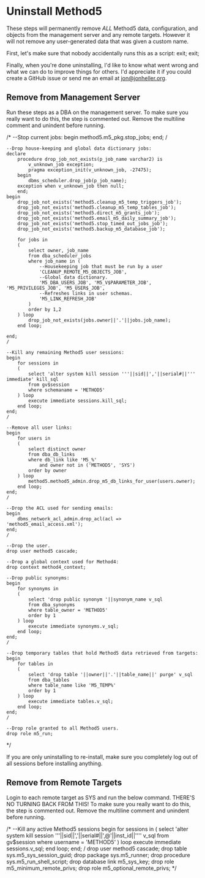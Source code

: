 Uninstall Method5
=================

These steps will permanently remove *ALL* Method5 data, configuration, and objects from the management server and any remote targets.  However it will not remove any user-generated data that was given a custom name.

First, let's make sure that nobody accidentally runs this as a script:
	exit;
	exit;

Finally, when you're done uninstalling, I'd like to know what went wrong and what we can do to improve things for others.  I'd appreciate it if you could create a GitHub issue or send me an email at jon@jonheller.org.


Remove from Management Server
-----------------------------

Run these steps as a DBA on the management server.  To make sure you really want to do this, the step is commented out.  Remove the multiline comment and unindent before running.

/*
	--Stop current jobs:
	begin
		method5.m5_pkg.stop_jobs;
	end;
	/

	--Drop house-keeping and global data dictionary jobs:
	declare
		procedure drop_job_not_exists(p_job_name varchar2) is
			v_unknown_job exception;
			pragma exception_init(v_unknown_job, -27475);
		begin
			dbms_scheduler.drop_job(p_job_name);
		exception when v_unknown_job then null;
		end;
	begin
		drop_job_not_exists('method5.cleanup_m5_temp_triggers_job');
		drop_job_not_exists('method5.cleanup_m5_temp_tables_job');
		drop_job_not_exists('method5.direct_m5_grants_job');
		drop_job_not_exists('method5.email_m5_daily_summary_job');
		drop_job_not_exists('method5.stop_timed_out_jobs_job');
		drop_job_not_exists('method5.backup_m5_database_job');

		for jobs in
		(
			select owner, job_name
			from dba_scheduler_jobs
			where job_name in (
				--Housekeeping job that must be run by a user
				'CLEANUP_REMOTE_M5_OBJECTS_JOB',
				--Global data dictionary.
				'M5_DBA_USERS_JOB', 'M5_V$PARAMETER_JOB', 'M5_PRIVILEGES_JOB', 'M5_USER$_JOB',
				--Refreshes links in user schemas.
				'M5_LINK_REFRESH_JOB'
			)
			order by 1,2
		) loop
			drop_job_not_exists(jobs.owner||'.'||jobs.job_name);
		end loop;

	end;
	/

	--Kill any remaining Method5 user sessions:
	begin
		for sessions in
		(
			select 'alter system kill session '''||sid||','||serial#||''' immediate' kill_sql
			from gv$session
			where schemaname = 'METHOD5'
		) loop
			execute immediate sessions.kill_sql;
		end loop;
	end;
	/

	--Remove all user links:
	begin
		for users in
		(
			select distinct owner
			from dba_db_links
			where db_link like 'M5_%'
				and owner not in ('METHOD5', 'SYS')
			order by owner
		) loop
			method5.method5_admin.drop_m5_db_links_for_user(users.owner);
		end loop;
	end;
	/

	--Drop the ACL used for sending emails:
	begin
		dbms_network_acl_admin.drop_acl(acl => 'method5_email_access.xml');
	end;
	/

	--Drop the user.
	drop user method5 cascade;

	--Drop a global context used for Method4:
	drop context method4_context;

	--Drop public synonyms:
	begin
		for synonyms in
		(
			select 'drop public synonym '||synonym_name v_sql
			from dba_synonyms
			where table_owner = 'METHOD5'
			order by 1
		) loop
			execute immediate synonyms.v_sql;
		end loop;
	end;
	/

	--Drop temporary tables that hold Method5 data retrieved from targets:
	begin
		for tables in
		(
			select 'drop table '||owner||'.'||table_name||' purge' v_sql
			from dba_tables
			where table_name like 'M5_TEMP%'
			order by 1
		) loop
			execute immediate tables.v_sql;
		end loop;
	end;
	/

	--Drop role granted to all Method5 users.
	drop role m5_run;
*/

If you are only uninstalling to re-install, make sure you completely log out of all sessions before installing anything.


Remove from Remote Targets
--------------------------

Login to each remote target as SYS and run the below command.  THERE'S NO TURNING BACK FROM THIS!  To make sure you really want to do this, the step is commented out.  Remove the multiline comment and unindent before running.

/*
	--Kill any active Method5 sessions
	begin
		for sessions in
		(
			select 'alter system kill session '''||sid||','||serial#||',@'||inst_id||'''' v_sql
			from gv$session
			where username = 'METHOD5'
		) loop
			execute immediate sessions.v_sql;
		end loop;
	end;
	/
	drop user method5 cascade;
	drop table sys.m5_sys_session_guid;
	drop package sys.m5_runner;
	drop procedure sys.m5_run_shell_script;
	drop database link m5_sys_key;
	drop role m5_minimum_remote_privs;
	drop role m5_optional_remote_privs;
*/
